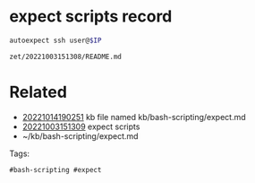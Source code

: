 # expect scripts record
```bash
autoexpect ssh user@$IP
```

` zet/20221003151308/README.md `

# Related

- [20221014190251](/zet/20221014190251/README.md) kb file named kb/bash-scripting/expect.md
- [20221003151309](/zet/20221003151309/README.md) expect scripts
- ~/kb/bash-scripting/expect.md

Tags:

    #bash-scripting #expect 
